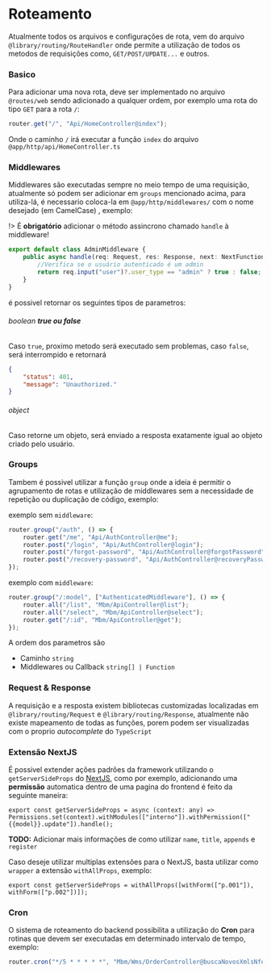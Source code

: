 # Roteamento

Atualmente todos os arquivos e configurações de rota, vem do arquivo `@library/routing/RouteHandler` onde permite a utilização de todos os metodos de requisições como, `GET/POST/UPDATE...` e outros.

### Basico

Para adicionar uma nova rota, deve ser implementado no arquivo `@routes/web` sendo adicionado a qualquer ordem, por exemplo uma rota do tipo `GET` para a rota `/`:

```ts
router.get("/", "Api/HomeController@index");
```

Onde o caminho `/` irá executar a função `index` do arquivo `@app/http/api/HomeController.ts`

### Middlewares

Middlewares são executadas sempre no meio tempo de uma requisição, atualmente só podem ser adicionar em `groups` mencionado acima, para utiliza-lá, é necessario coloca-la em `@app/http/middlewares/` com o nome desejado (em CamelCase) , exemplo:

!> É **obrigatório** adicionar o método assincrono chamado `handle` à middleware!

```ts
export default class AdminMiddleware {
    public async handle(req: Request, res: Response, next: NextFunction) {
        //Verifica se o usuário autenticado é um admin
        return req.input("user")?.user_type == "admin" ? true : false;
    }
}
```

é possivel retornar os seguintes tipos de parametros:

###### boolean **true ou false**

Caso `true`, proximo metodo será executado sem problemas, caso `false`, será interrompido e retornará

```json
{
    "status": 401,
    "message": "Unauthorized."
}
```

###### object

Caso retorne um objeto, será enviado a resposta exatamente igual ao objeto criado pelo usuário.

### Groups

Tambem é possivel utilizar a função `group` onde a ideia é permitir o agrupamento de rotas e utilização de middlewares sem a necessidade de repetição ou duplicação de código, exemplo:

exemplo sem `middleware`:

```ts
router.group("/auth", () => {
    router.get("/me", "Api/AuthController@me");
    router.post("/login", "Api/AuthController@login");
    router.post("/forgot-password", "Api/AuthController@forgotPassword");
    router.post("/recovery-password", "Api/AuthController@recoveryPassword");
});
```

exemplo com `middleware`:

```ts
router.group("/:model", ["AuthenticatedMiddleware"], () => {
    router.all("/list", "Mbm/ApiController@list");
    router.all("/select", "Mbm/ApiController@select");
    router.get("/:id", "Mbm/ApiController@get");
});
```

A ordem dos parametros são

-   Caminho `string`
-   Middlewares ou Callback `string[] | Function`

### Request & Response

A requisição e a resposta existem bibliotecas customizadas localizadas em `@library/routing/Request` e `@library/routing/Response`, atualmente não existe mapeamento de todas as funções, porem podem ser visualizadas com o proprio _autocomplete_ do `TypeScript`

### Extensão NextJS

É possivel extender ações padrões da framework utilizando o `getServerSideProps` do [NextJS](https://nextjs.org/), como por exemplo, adicionando uma **permissão** automatica dentro de uma pagina do frontend é feito da seguinte maneira:

```tsx
export const getServerSideProps = async (context: any) => Permissions.set(context).withModules(["interno"]).withPermission(["{{model}}.update"]).handle();
```

**TODO:** Adicionar mais informações de como utilizar `name`, `title`, `appends` e `register`

Caso deseje utilizar multiplas extensões para o NextJS, basta utilizar como `wrapper` a extensão `withAllProps`, exemplo:

```tsx
export const getServerSideProps = withAllProps([withForm(["p.001"]), withForm(["p.002"])]);
```

### Cron

O sistema de roteamento do backend possibilita a utilização do **Cron** para rotinas que devem ser executadas em determinado intervalo de tempo, exemplo:

```ts
router.cron("*/5 * * * * *", "Mbm/Wms/OrderController@buscaNovosXmlsNfe");
```
